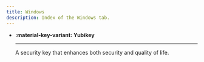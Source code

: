 ```yaml
---
title: Windows
description: Index of the Windows tab. 
---
```


<div class="grid cards" markdown>

-   **:material-key-variant: Yubikey**

    ---

    A security key that enhances both security and quality of life.
</div>
